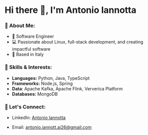 # Hi there 👋, I'm Antonio Iannotta

### 🌱 About Me:
- 🔧 Software Engineer
- 💻 Passionate about Linux, full-stack development, and creating impactful software
- 📍 Based in Italy

### 🚀 Skills & Interests:
- **Languages:** Python, Java, TypeScript
- **Frameworks:** Node.js, Spring
- **Data**: Apache Kafka, Apache Flink, Ververica Platform
- **Databases:** MongoDB

### 🤝 Let's Connect:
- LinkedIn: [Antonio Iannotta](https://www.linkedin.com/in/antonio-iannotta-3703111a4/)
<!-- Personal website: [Your website if available]-->
- Email: antonio.iannott.ai26@gmail.com
